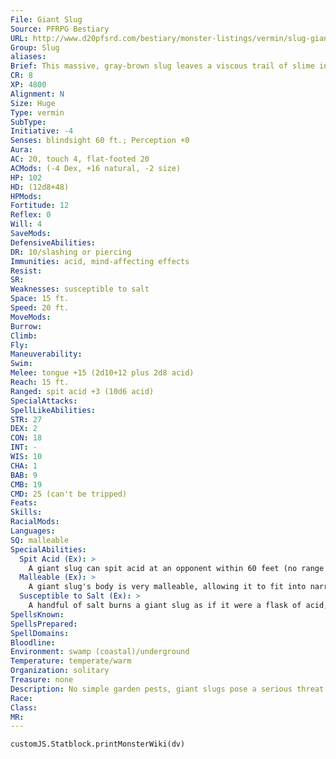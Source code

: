 ```yaml
---
File: Giant Slug
Source: PFRPG Bestiary
URL: http://www.d20pfsrd.com/bestiary/monster-listings/vermin/slug-giant
Group: Slug
aliases: 
Brief: This massive, gray-brown slug leaves a viscous trail of slime in its wake as a long rasping tongue tastes the air for prey.
CR: 8
XP: 4800
Alignment: N
Size: Huge
Type: vermin
SubType: 
Initiative: -4
Senses: blindsight 60 ft.; Perception +0
Aura: 
AC: 20, touch 4, flat-footed 20
ACMods: (-4 Dex, +16 natural, -2 size)
HP: 102
HD: (12d8+48)
HPMods: 
Fortitude: 12
Reflex: 0
Will: 4
SaveMods: 
DefensiveAbilities: 
DR: 10/slashing or piercing
Immunities: acid, mind-affecting effects
Resist: 
SR: 
Weaknesses: susceptible to salt
Space: 15 ft.
Speed: 20 ft.
MoveMods: 
Burrow: 
Climb: 
Fly: 
Maneuverability: 
Swim: 
Melee: tongue +15 (2d10+12 plus 2d8 acid)
Reach: 15 ft.
Ranged: spit acid +3 (10d6 acid)
SpecialAttacks: 
SpellLikeAbilities: 
STR: 27
DEX: 2
CON: 18
INT: -
WIS: 10
CHA: 1
BAB: 9
CMB: 19
CMD: 25 (can't be tripped)
Feats: 
Skills: 
RacialMods: 
Languages: 
SQ: malleable
SpecialAbilities:
  Spit Acid (Ex): >
    A giant slug can spit acid at an opponent within 60 feet (no range increment). With a successful ranged touch attack, the target takes 10d6 points of acid damage (no save).
  Malleable (Ex): >
    A giant slug's body is very malleable, allowing it to fit into narrow areas with ease.  A giant slug takes no penalty to its speed or checks when squeezing in an area that is one size category smaller than its actual size (10 feet wide for most giant slugs). A giant slug can squeeze normally through an area two size categories smaller than its actual size (5 feet wide for most giant slugs).
  Susceptible to Salt (Ex): >
    A handful of salt burns a giant slug as if it were a flask of acid, causing 1d6 points of damage per use.
SpellsKnown: 
SpellsPrepared: 
SpellDomains: 
Bloodline: 
Environment: swamp (coastal)/underground
Temperature: temperate/warm
Organization: solitary
Treasure: none
Description: No simple garden pests, giant slugs pose a serious threat to those caught in their path. Folk who dwell near swamps and other regions that support giant slugs risk losing livestock and even their homes to these enormous beasts. Giant slugs constantly wander in search of food, their preference being fleshy organic material, which they slice into smaller, easily gulped chunks with their rasp-like tongues.  What strange inf luence might have caused the first giant slugs to grow to such monstrous proportions is unknown, but today, giant slugs breed true and birth their oversized offspring after a fleshy, squirming courtship ritual. After mating, a female giant slug lays just over a hundred eggs, each approximately a foot in diameter. The mother slug guards this clutch fiercely and aggressively attacks any creatures that wander too close. Giant slugs inhabiting swamps aboveground mate once a year, and those who live in the area know better than to go into the swamps during this month.  Deep below ground, some subterranean races use giant slugs as mounts or guardians. Creatures like mites, who have a strange empathy with vermin, can be used to keep giant slugs docile, but in most cases, those who would use giant slugs must do so with great care, keeping them well fed until they are needed for battle. Frightened whispers report armies of troglodytes using giant slugs as siege mounts. One particularly disturbing tale mentions a vast underground cavern inhabited by scores of skum and aboleth-controlled aquatic giant slugs with strange, mind-numbing abilities infused into their acidic saliva.
Race: 
Class: 
MR: 
---
```

```dataviewjs
customJS.Statblock.printMonsterWiki(dv)
```
